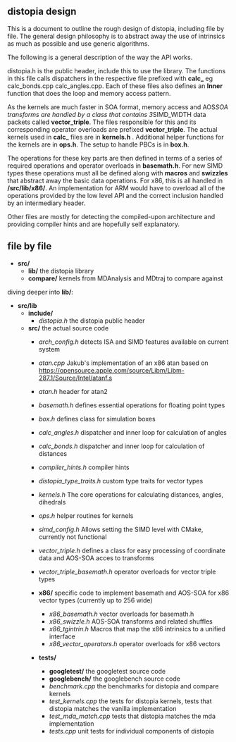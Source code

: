 distopia design
---------------

This is a document to outline the rough design of distopia, including file by file.
The general design philosophy is to abstract away the use of intrinsics as much as possible and use generic algorithms.

The following is a general description of the way the API works.

distopia.h is the public header, include this to use the library. The functions in this file calls dispatchers in the respective file prefixed with **calc_** eg calc_bonds.cpp calc_angles.cpp. Each of these files also defines an **Inner** function that does the loop and memory access pattern.

 As the kernels are much faster in SOA format, memory access and AOS*SOA transforms are handled by a class that contains 3*SIMD_WIDTH data packets called **vector_triple**. The files responsible for this and its corresponding operator overloads are prefixed **vector_triple**.  The actual kernels used in **calc_** files are in **kernels.h** . Additional helper functions for the kernels are in **ops.h**. The setup to handle PBCs is in **box.h**. 
 
The operations for these key parts are then defined in terms of a series of required operations and operator overloads in **basemath.h**. For new SIMD types these operations must all be defined along with **macros** and **swizzles** that abstract away the basic data operations. For x86, this is all handled in **/src/lib/x86/**. An implementation for ARM would have to overload all of the operations provided by the low level API and the correct inclusion handled by an intermediary header. 

Other files are mostly for detecting the compiled-upon architecture and providing compiler hints and are hopefully self explanatory. 


file by file
------------

* **src/**
  * **lib/**   the distopia library
  * **compare/**   kernels from MDAnalysis and MDtraj to compare against

diving deeper into **lib/**:

* **src/lib**
  * **include/**
    * *distopia.h* the distopia public header
  * **src/** the actual source code
    * *arch_config.h* detects ISA and SIMD features available on current system
    * *atan.cpp* Jakub's implementation of an x86 atan based on https://opensource.apple.com/source/Libm/Libm-287.1/Source/Intel/atanf.s
    * *atan.h* header for atan2
    * *basemath.h* defines essential operations for floating point types
    * *box.h* defines class for simulation boxes
    * *calc_angles.h* dispatcher and inner loop for calculation of angles 
    * *calc_bonds.h* dispatcher and inner loop for calculation of distances 
    * *compiler_hints.h* compiler hints
    * *distopia_type_traits.h* custom type traits for vector types 
    * *kernels.h* The core operations for calculating distances, angles, dihedrals
    * *ops.h* helper routines for kernels
    * *simd_config.h* Allows setting the SIMD level with CMake, currently not functional
    * *vector_triple.h* defines a class for easy processing of coordinate data and AOS-SOA acces to transforms
    * *vector_triple_basemath.h* operator overloads for vector triple types
    * **x86/** specific code to implement basemath and AOS-SOA for x86 vector types (currently up to 256 wide)
      * *x86_basemath.h* vector overloads for basemath.h
      * *x86_swizzle.h* AOS-SOA transforms and related shuffles
      * *x86_tgintrin.h* Macros that map the x86 intrinsics to a unified interface
      * *x86_vector_operators.h* operator overloads for x86 vectors

    * **tests/**
      * **googletest/** the googletest source code
      * **googlebench/** the googlebench source code
      * *benchmark.cpp* the benchmarks for distopia and compare kernels
      * *test_kernels.cpp* the tests for distopia kernels, tests that distopia matches the vanilla     implementation
      * *test_mda_match.cpp* tests that distopia matches the mda implementation
      * *tests.cpp* unit tests for individual components of distopia 



